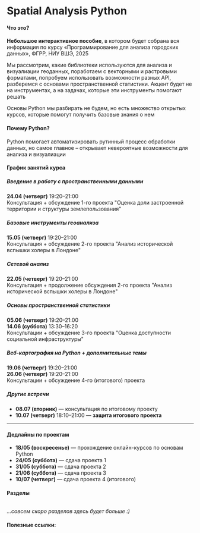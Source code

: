 # Spatial Analysis Python

#### Что это?

<strong>Небольшое интерактивное пособие</strong>, в котором будет собрана вся информация по курсу «Программирование для анализа городских данных», ФГРР, НИУ ВШЭ, 2025

Мы рассмотрим, какие библиотеки используются для анализа и визуалиации геоданных, поработаем с векторными и растровыми форматами, попробуем использовать возможности разных API, разберемся с основами пространственной статистики. Акцент будет не на инструментах, а на задачах, которые эти инструменты помогают решать

Основы Python мы разбирать не будем, но есть множество открытых курсов, которые помогут получить базовые знания о нем

#### Почему Python?

Python помогает автоматизировать рутинный процесс обработки данных, но самое главное – открывает невероятные возможности для анализа и визуалиации

#### График занятий курса

##### Введение в работу с пространственными данными

**24.04 (четверг)** 19:20–21:00  
Консультация + обсуждение 1-го проекта "Оценка доли застроенной территории и структуры землепользования"

##### Базовые инструменты геоанализа

**15.05 (четверг)** 19:20–21:00  
Консультация + обсуждение 2-го проекта "Анализ исторической вспышки холеры в Лондоне"

##### Сетевой анализ

**22.05 (четверг)** 19:20–21:00  
Консультация + продолжение обсуждения 2-го проекта "Анализ исторической вспышки холеры в Лондоне"

##### Основы пространственной статистики

**05.06 (четверг)** 19:20–21:00  
**14.06 (суббота)** 13:30–16:20  
Консультации + обсуждение 3-го проекта "Оценка доступности социальной инфраструктуры"

##### Веб-картография на Python + дополнительные темы

**19.06 (четверг)** 19:20–21:00  
**26.06 (четверг)** 19:20–21:00  
Консультации + обсуждение 4-го (итогового) проекта

##### Другие встречи

- **08.07 (вторник)** — консультация по итоговому проекту
- **10.07 (четверг)** 18:10–21:00 — **защита итогового проекта**

---

#### Дедлайны по проектам

- **18/05 (воскресенье)** — прохождение онлайн-курсов по основам Python
- **24/05 (суббота)** — сдача проекта 1
- **31/05 (суббота)** — сдача проекта 2
- **21/06 (суббота)** — сдача проекта 3
- **10/07 (четверг)** — сдача проекта 4 (итогового)

#### Разделы

```{tableofcontents}

```

_...совсем скоро разделов здесь будет больше :)_

#### Полезные ссылки:
